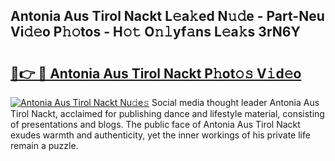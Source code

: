 ## Antonia Aus Tirol Nackt L𝚎a𝚔ed N𝚞𝚍e - Part-Neu Vi𝚍𝚎o P𝚑𝚘tos - H𝚘𝚝 O𝚗𝚕yf𝚊ns L𝚎a𝚔s 3rN6Y

# <h2><a href="http://kf6gfb.oniu.top/?m=Antonia+Aus+Tirol+Nackt">🔗👉 🔴 Antonia Aus Tirol Nackt P𝚑ot𝚘𝚜 V𝚒d𝚎o</a></h2>

[![Antonia Aus Tirol Nackt Nu𝚍e𝚜](https://i.imgur.com/0qMVB7G.gif)](http://kf6gfb.oniu.top/?m=Antonia+Aus+Tirol+Nackt)
Social media thought leader Antonia Aus Tirol Nackt, acclaimed for publishing dance and lifestyle material, consisting of presentations and blogs. The public face of Antonia Aus Tirol Nackt exudes warmth and authenticity, yet the inner workings of his private life remain a puzzle.  
